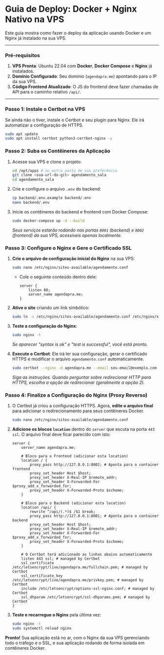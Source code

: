 # Guia de Deploy: Docker + Nginx Nativo na VPS

Este guia mostra como fazer o deploy da aplicação usando Docker e um Nginx já instalado na sua VPS.

---

### Pré-requisitos

1.  **VPS Pronta**: Ubuntu 22.04 com **Docker**, **Docker Compose** e **Nginx** já instalados.
2.  **Domínio Configurado**: Seu domínio (`agendapra.me`) apontando para o IP da sua VPS.
3.  **Código Frontend Atualizado**: O JS do frontend deve fazer chamadas de API para o caminho relativo `/api/`.

---

### Passo 1: Instale o Certbot na VPS

Se ainda não o tiver, instale o Certbot e seu plugin para Nginx. Ele irá automatizar a configuração de HTTPS.

```bash
sudo apt update
sudo apt install certbot python3-certbot-nginx -y
```

### Passo 2: Suba os Contêineres da Aplicação

1.  Acesse sua VPS e clone o projeto:
    ```bash
    cd /opt/apps # ou outra pasta de sua preferência
    git clone <sua-url-do-git> agendamento_sala
    cd agendamento_sala
    ```

2.  Crie e configure o arquivo `.env` do backend:
    ```bash
    cp backend/.env.example backend/.env
    nano backend/.env
    ```

3.  Inicie os contêineres do backend e frontend com Docker Compose:
    ```bash
    sudo docker-compose up -d --build
    ```
    *Seus serviços estarão rodando nas portas `8001` (backend) e `8002` (frontend) da sua VPS, acessíveis apenas localmente.*

### Passo 3: Configure o Nginx e Gere o Certificado SSL

1.  **Crie o arquivo de configuração inicial do Nginx** na sua VPS:
    ```bash
    sudo nano /etc/nginx/sites-available/agendamento.conf
    ```
    - Cole o seguinte conteúdo dentro dele:
      ```nginx
      server {
          listen 80;
          server_name agendapra.me;
      }
      ```

2.  **Ative o site** criando um link simbólico:
    ```bash
    sudo ln -s /etc/nginx/sites-available/agendamento.conf /etc/nginx/sites-enabled/
    ```

3.  **Teste a configuração do Nginx**:
    ```bash
    sudo nginx -t
    ```
    *Se aparecer "syntax is ok" e "test is successful", você está pronto.*

4.  **Execute o Certbot**: Ele irá ler sua configuração, gerar o certificado HTTPS e modificar o arquivo `agendamento.conf` automaticamente.
    ```bash
    sudo certbot --nginx -d agendapra.me --email seu-email@exemplo.com --agree-tos --no-eff-email
    ```
    *Siga as instruções. Quando perguntar sobre redirecionar HTTP para HTTPS, escolha a opção de redirecionar (geralmente a opção 2).*

### Passo 4: Finalize a Configuração do Nginx (Proxy Reverso)

1.  O Certbot já criou a configuração HTTPS. Agora, **edite o arquivo final** para adicionar o redirecionamento para seus contêineres Docker.
    ```bash
    sudo nano /etc/nginx/sites-available/agendamento.conf
    ```

2.  **Adicione os blocos `location`** dentro do `server` que escuta na porta `443 ssl`. O arquivo final deve ficar parecido com isto:

    ```nginx
    server {
        server_name agendapra.me;

        # Bloco para o Frontend (adicionar esta location)
        location / {
            proxy_pass http://127.0.0.1:8002; # Aponta para o container frontend
            proxy_set_header Host $host;
            proxy_set_header X-Real-IP $remote_addr;
            proxy_set_header X-Forwarded-For $proxy_add_x_forwarded_for;
            proxy_set_header X-Forwarded-Proto $scheme;
        }

        # Bloco para o Backend (adicionar esta location)
        location /api/ {
            rewrite ^/api/(.*)$ /$1 break;
            proxy_pass http://127.0.0.1:8001; # Aponta para o container backend
            proxy_set_header Host $host;
            proxy_set_header X-Real-IP $remote_addr;
            proxy_set_header X-Forwarded-For $proxy_add_x_forwarded_for;
            proxy_set_header X-Forwarded-Proto $scheme;
        }

        # O Certbot terá adicionado as linhas abaixo automaticamente
        listen 443 ssl; # managed by Certbot
        ssl_certificate /etc/letsencrypt/live/agendapra.me/fullchain.pem; # managed by Certbot
        ssl_certificate_key /etc/letsencrypt/live/agendapra.me/privkey.pem; # managed by Certbot
        include /etc/letsencrypt/options-ssl-nginx.conf; # managed by Certbot
        ssl_dhparam /etc/letsencrypt/ssl-dhparams.pem; # managed by Certbot
    }
    ```

3.  **Teste e recarregue o Nginx** pela última vez:
    ```bash
    sudo nginx -t
    sudo systemctl reload nginx
    ```

**Pronto!** Sua aplicação está no ar, com o Nginx da sua VPS gerenciando todo o tráfego e o SSL, e sua aplicação rodando de forma isolada em contêineres Docker.
